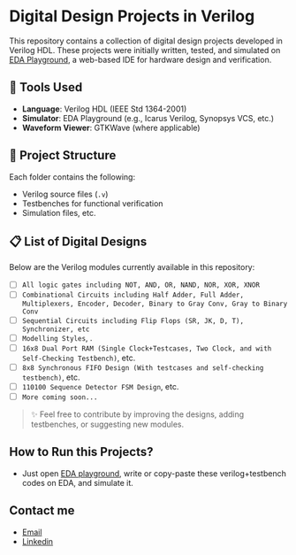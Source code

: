 # Digital Design Projects in Verilog

This repository contains a collection of digital design projects developed in Verilog HDL. These projects were initially written, tested, and simulated on [EDA Playground](https://www.edaplayground.com/), a web-based IDE for hardware design and verification.

## 🔧 Tools Used

- **Language**: Verilog HDL (IEEE Std 1364-2001)
- **Simulator**: EDA Playground (e.g., Icarus Verilog, Synopsys VCS, etc.)
- **Waveform Viewer**: GTKWave (where applicable)

## 📁 Project Structure

Each folder contains the following:
- Verilog source files (`.v`)
- Testbenches for functional verification
- Simulation files, etc.

## 📋 List of Digital Designs

Below are the Verilog modules currently available in this repository:

- [ ] `All logic gates including NOT, AND, OR, NAND, NOR, XOR, XNOR`
- [ ] `Combinational Circuits including Half Adder, Full Adder, Multiplexers, Encoder, Decoder, Binary to Gray Conv, Gray to Binary Conv`
- [ ] `Sequential Circuits including Flip Flops (SR, JK, D, T), Synchronizer, etc`
- [ ] `Modelling Styles`, .
- [ ] `16x8 Dual Port RAM (Single Clock+Testcases, Two Clock, and with Self-Checking Testbench)`, etc.
- [ ] `8x8 Synchronous FIFO Design (With testcases and self-checking testbench)`, etc.
- [ ] `110100 Sequence Detector FSM Design`, etc.
- [ ] `More coming soon...`

> ✨ Feel free to contribute by improving the designs, adding testbenches, or suggesting new modules.

## How to Run this Projects?

- Just open [EDA playground](https://edaplayground.com/), write or copy-paste these verilog+testbench codes on EDA, and simulate it.

## Contact me

- [Email](dattpanchal2904@gmail.com)
- [Linkedin](https://www.linkedin.com/in/dattpanchal04/)
